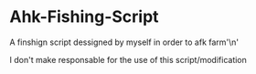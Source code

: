 # Ahk-Fishing-Script
A finshign script dessigned by myself in order to afk farm'\n'

I don't make responsable for the use of this script/modification
